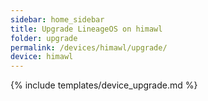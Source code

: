 ```yaml
---
sidebar: home_sidebar
title: Upgrade LineageOS on himawl
folder: upgrade
permalink: /devices/himawl/upgrade/
device: himawl
---
```

{% include templates/device_upgrade.md %}

